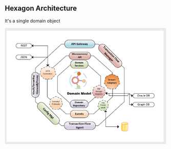 ## Hexagon Architecture

It's a single domain object

![Spotlight Context Diagram](..//Images/Hexagon1.PNG)
